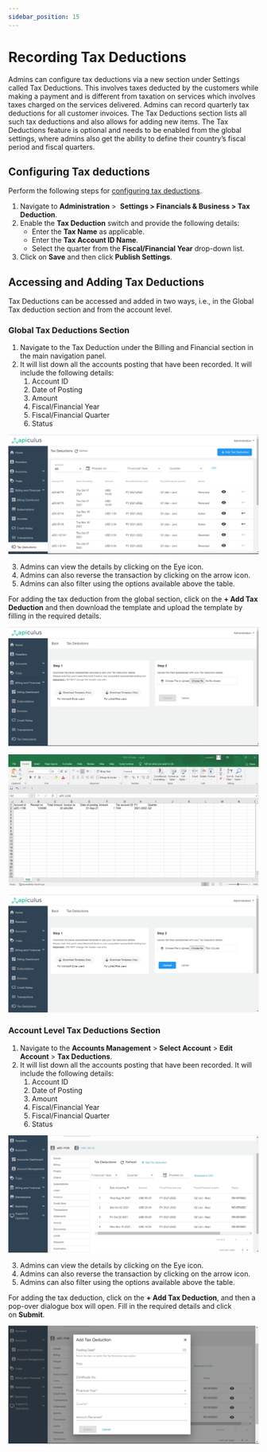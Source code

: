 ```yaml
---
sidebar_position: 15
---
```

# Recording Tax Deductions

Admins can configure tax deductions via a new section under Settings called Tax Deductions. This involves taxes deducted by the customers while making a payment and is different from taxation on services which involves taxes charged on the services delivered. Admins can record quarterly tax deductions for all customer invoices. The Tax Deductions section lists all such tax deductions and also allows for adding new items. The Tax Deductions feature is optional and needs to be enabled from the global settings, where admins also get the ability to define their country’s fiscal period and fiscal quarters.

## Configuring Tax deductions

Perform the following steps for [configuring tax deductions](/docs/GettingStarted/BillingandFinancials/ConfiguringTaxDeductions).

1. Navigate to **Administration** >  **Settings > Financials & Business > Tax Deduction**.
2. Enable the **Tax Deduction** switch and provide the following details:
	- Enter the **Tax Name** as applicable.
	- Enter the **Tax Account ID Name**.
	- Select the quarter from the **Fiscal/Financial Year** drop-down list.
3. Click on **Save** and then click **Publish Settings**.

## Accessing and Adding Tax Deductions 

Tax Deductions can be accessed and added in two ways, i.e., in the Global Tax deduction section and from the account level.

### Global Tax Deductions Section

1. Navigate to the Tax Deduction under the Billing and Financial section in the main navigation panel.
2. It will list down all the accounts posting that have been recorded. It will include the following details:
    1. Account ID
    2. Date of Posting
    3. Amount
    4. Fiscal/Financial Year
    5. Fiscal/Financial Quarter
    6. Status

![Recording Tax Deductions](img/RecordingTaxDeductions1.png)

3. Admins can view the details by clicking on the Eye icon.
4. Admins can also reverse the transaction by clicking on the arrow icon.
5. Admins can also filter using the options available above the table.

For adding the tax deduction from the global section, click on the **+ Add Tax Deduction** and then download the template and upload the template by filling in the required details.

![Recording Tax Deductions](img/RecordingTaxDeductions2.png)

![Recording Tax Deductions](img/RecordingTaxDeductions3.png)

![Recording Tax Deductions](img/RecordingTaxDeductions4.png)

### Account Level Tax Deductions Section

1. Navigate to the **Accounts Management** > **Select Account** > **Edit Account** > **Tax Deductions**.
2. It will list down all the accounts posting that have been recorded. It will include the following details:
    1. Account ID
    2. Date of Posting
    3. Amount
    4. Fiscal/Financial Year
    5. Fiscal/Financial Quarter
    6. Status

![Recording Tax Deductions](img/RecordingTaxDeductions5.png)

3. Admins can view the details by clicking on the Eye icon.
4. Admins can also reverse the transaction by clicking on the arrow icon.
5. Admins can also filter using the options available above the table.

For adding the tax deduction, click on the **+ Add Tax Deduction**, and then a pop-over dialogue box will open. Fill in the required details and click on **Submit**.

![Recording Tax Deductions](img/RecordingTaxDeductions6.png)
